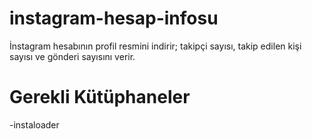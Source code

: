 
# instagram-hesap-infosu
İnstagram hesabının profil resmini indirir; takipçi sayısı, takip edilen kişi sayısı ve gönderi sayısını verir.

# Gerekli Kütüphaneler
-instaloader
